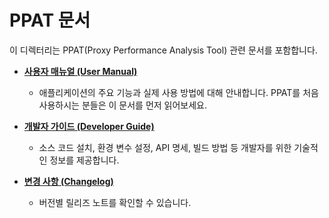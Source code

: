 # PPAT 문서

이 디렉터리는 PPAT(Proxy Performance Analysis Tool) 관련 문서를 포함합니다.

-   **[사용자 매뉴얼 (User Manual)](../README.md)**
    -   애플리케이션의 주요 기능과 실제 사용 방법에 대해 안내합니다. PPAT를 처음 사용하시는 분들은 이 문서를 먼저 읽어보세요.

-   **[개발자 가이드 (Developer Guide)](./DEVELOPER_GUIDE.md)**
    -   소스 코드 설치, 환경 변수 설정, API 명세, 빌드 방법 등 개발자를 위한 기술적인 정보를 제공합니다.

-   **[변경 사항 (Changelog)](./CHANGELOG.md)**
    -   버전별 릴리즈 노트를 확인할 수 있습니다.